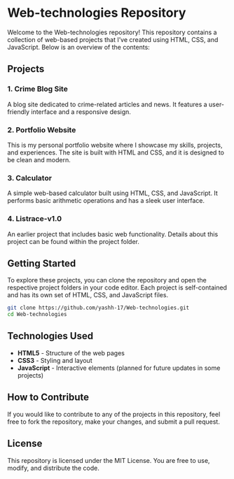 # Web-technologies Repository

Welcome to the Web-technologies repository! This repository contains a collection of web-based projects that I’ve created using HTML, CSS, and JavaScript. Below is an overview of the contents:

## Projects

### 1. Crime Blog Site
A blog site dedicated to crime-related articles and news. It features a user-friendly interface and a responsive design.

### 2. Portfolio Website
This is my personal portfolio website where I showcase my skills, projects, and experiences. The site is built with HTML and CSS, and it is designed to be clean and modern.

### 3. Calculator
A simple web-based calculator built using HTML, CSS, and JavaScript. It performs basic arithmetic operations and has a sleek user interface.

### 4. Listrace-v1.0
An earlier project that includes basic web functionality. Details about this project can be found within the project folder.

## Getting Started

To explore these projects, you can clone the repository and open the respective project folders in your code editor. Each project is self-contained and has its own set of HTML, CSS, and JavaScript files.

```bash
git clone https://github.com/yashh-17/Web-technologies.git
cd Web-technologies
```

## Technologies Used

- **HTML5** - Structure of the web pages
- **CSS3** - Styling and layout
- **JavaScript** - Interactive elements (planned for future updates in some projects)

## How to Contribute

If you would like to contribute to any of the projects in this repository, feel free to fork the repository, make your changes, and submit a pull request.

## License

This repository is licensed under the MIT License. You are free to use, modify, and distribute the code.
